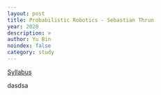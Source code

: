 ```yaml
---
layout: post
title: Probabilistic Robotics - Sebastian Thrun 
year: 2020
description: >
author: Yu Bin
noindex: false
category: study
---
```


<p>
   <a href="http://ysweb.yonsei.ac.kr:8888/curri120601/curri_pop2.jsp?domain=H1&startyy=2020&hakgi=2&hakno=CSI3105&bb=01&sbb=00">
   Syllabus
   </a>
</p>


dasdsa